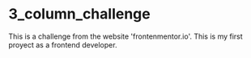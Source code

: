 # 3_column_challenge
This is a challenge from the website 'frontenmentor.io'. This is my first proyect as a frontend  developer.
